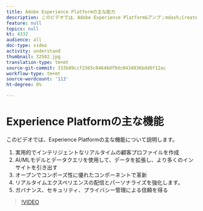 ```yaml
---
title: Adobe Experience Platformの主な能力
description: このビデオでは、Adobe Experience Platform&アンプ；mdash;Create actionable, intelligent, real-timeの顧客プロファイルの主な機能について説明します。AI/MLモデルとデータクエリを使用して、データを拡張し、より多くのインサイトを引き出す。オープンで落ち着いたコンポーネントを革新し、リアルタイムエクスペリエンスの配信とパーソナライズを強化します。ガバナンス、セキュリティ、プライバシー管理によって信頼を得る
feature: null
topics: null
kt: 4332
audience: all
doc-type: video
activity: understand
thumbnail: 32502.jpg
translation-type: tm+mt
source-git-commit: 333b89ccf2365c04646df9dc0434036bdd6f12ac
workflow-type: tm+mt
source-wordcount: '113'
ht-degree: 0%

---
```



# Experience Platformの主な機能

このビデオでは、Experience Platformの主な機能について説明します。

1. 実用的でインテリジェントなリアルタイムの顧客プロファイルを作成
1. AI/MLモデルとデータクエリを使用して、データを拡張し、より多くのインサイトを引き出す
1. オープンでコンポーズ性に優れたコンポーネントで革新
1. リアルタイムエクスペリエンスの配信とパーソナライズを強化します。
1. ガバナンス、セキュリティ、プライバシー管理による信頼を得る

>[!VIDEO](https://video.tv.adobe.com/v/32502?quality=12&learn=on)